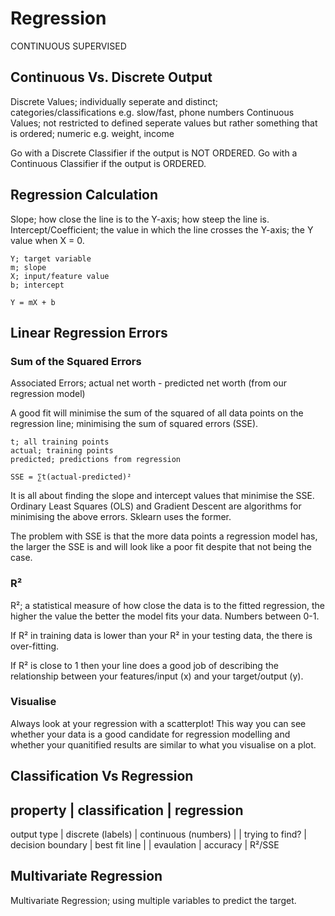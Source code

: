 # Regression
CONTINUOUS SUPERVISED

## Continuous Vs. Discrete Output
Discrete Values; individually seperate and distinct; categories/classifications e.g. slow/fast, phone numbers
Continuous Values; not restricted to defined seperate values but rather something that is ordered; numeric e.g. weight, income

Go with a Discrete Classifier if the output is NOT ORDERED.
Go with a Continuous Classifier if the output is ORDERED.

## Regression Calculation
Slope; how close the line is to the Y-axis; how steep the line is.
Intercept/Coefficient; the value in which the line crosses the Y-axis; the Y value when X = 0.
```
Y; target variable
m; slope
X; input/feature value
b; intercept

Y = mX + b
```

## Linear Regression Errors
### Sum of the Squared Errors
Associated Errors; actual net worth - predicted net worth (from our regression model)

A good fit will minimise the sum of the squared of all data points on the regression line; minimising the sum of squared errors (SSE).
```
t; all training points
actual; training points
predicted; predictions from regression

SSE = ∑t(actual-predicted)²
```
It is all about finding the slope and intercept values that minimise the SSE. 
Ordinary Least Squares (OLS) and Gradient Descent are algorithms for minimising the above errors. Sklearn uses the former.

The problem with SSE is that the more data points a regression model has, the larger the SSE is and will look like a poor fit despite that not being the case.

### R²
R²; a statistical measure of how close the data is to the fitted regression, the higher the value the better the model fits your data. Numbers between 0-1.

If R² in training data is lower than your R² in your testing data, the  there is over-fitting.

If R² is close to 1 then your line does a good job of describing the relationship between your features/input (x) and your target/output (y).

### Visualise
Always look at your regression with a scatterplot! This way you can see whether your data is a good candidate for regression modelling and whether your quanitified results are similar to what you visualise on a plot.


## Classification Vs Regression

   property         |   classification     |   regression
--------------------------------------------------------------	
   output type      |   discrete (labels)  |   continuous (numbers)
                    |                      |
   trying to find?  |   decision boundary  |   best fit line
                    |                      |
   evaulation       |   accuracy           |   R²/SSE


## Multivariate Regression
Multivariate Regression; using multiple variables to predict the target.


